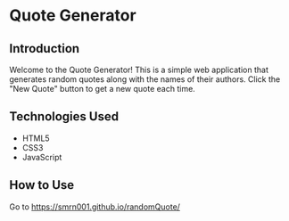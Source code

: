 # Quote Generator

## Introduction

Welcome to the Quote Generator! This is a simple web application that generates random quotes along with the names of their authors. 
Click the "New Quote" button to get a new quote each time.

## Technologies Used

- HTML5
- CSS3
- JavaScript

## How to Use
  Go to https://smrn001.github.io/randomQuote/

